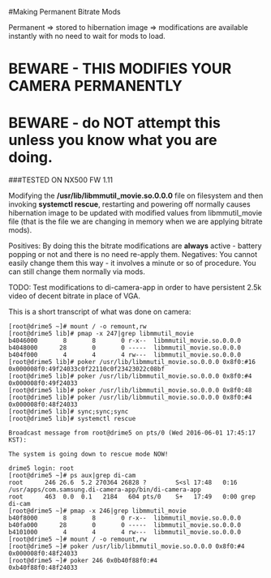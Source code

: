 #Making Permanent Bitrate Mods

Permanent => stored to hibernation image => modifications are available instantly with no need to wait for mods to load.

# BEWARE - THIS MODIFIES YOUR CAMERA PERMANENTLY 
# BEWARE - do NOT attempt this unless you know what you are doing.
###TESTED ON NX500 FW 1.11

Modifying the **/usr/lib/libmmutil_movie.so.0.0.0** file on filesystem and then invoking **systemctl rescue**, restarting and powering off normally causes hibernation image to be updated with modified values from libmmutil_movie file (that is the file we are changing in memory when we are applying bitrate mods).

Positives: By doing this the bitrate modifications are **always** active - battery popping or not and there is no need re-apply them.
Negatives: You cannot easily change them this way - it involves a minute or so of procedure. You can still change them normally via mods.

TODO: Test modifications to di-camera-app in order to have persistent 2.5k video of decent bitrate in place of VGA.

This is a short transcript of what was done on camera:

```
[root@drime5 ~]# mount / -o remount,rw
[root@drime5 lib]# pmap -x 247|grep libmmutil_movie
b4046000       8       8       0 r-x--  libmmutil_movie.so.0.0.0
b4048000      28       0       0 -----  libmmutil_movie.so.0.0.0
b404f000       4       4       4 rw---  libmmutil_movie.so.0.0.0
[root@drime5 lib]# poker /usr/lib/libmmutil_movie.so.0.0.0 0x8f0:#16     
0x000008f0:49f24033c0f22110c0f23423022c08bf
[root@drime5 lib]# poker /usr/lib/libmmutil_movie.so.0.0.0 0x8f0:#4 
0x000008f0:49f24033
[root@drime5 lib]# poker /usr/lib/libmmutil_movie.so.0.0.0 0x8f0:48
[root@drime5 lib]# poker /usr/lib/libmmutil_movie.so.0.0.0 0x8f0:#4
0x000008f0:48f24033
[root@drime5 lib]# sync;sync;sync                                      
[root@drime5 lib]# systemctl rescue

Broadcast message from root@drime5 on pts/0 (Wed 2016-06-01 17:45:17 KST):

The system is going down to rescue mode NOW!

drime5 login: root
[root@drime5 ~]# ps aux|grep di-cam
root      246 26.6  5.2 270364 26828 ?        S<sl 17:48   0:16 /usr/apps/com.samsung.di-camera-app/bin/di-camera-app
root      463  0.0  0.1   2184   604 pts/0    S+   17:49   0:00 grep di-cam
[root@drime5 ~]# pmap -x 246|grep libmmutil_movie
b40f8000       8       8       0 r-x--  libmmutil_movie.so.0.0.0
b40fa000      28       0       0 -----  libmmutil_movie.so.0.0.0
b4101000       4       4       4 rw---  libmmutil_movie.so.0.0.0
[root@drime5 ~]# mount / -o remount,rw
[root@drime5 ~]# poker /usr/lib/libmmutil_movie.so.0.0.0 0x8f0:#4
0x000008f0:48f24033
[root@drime5 ~]# poker 246 0x0b40f88f0:#4                        
0xb40f88f0:48f24033
```

